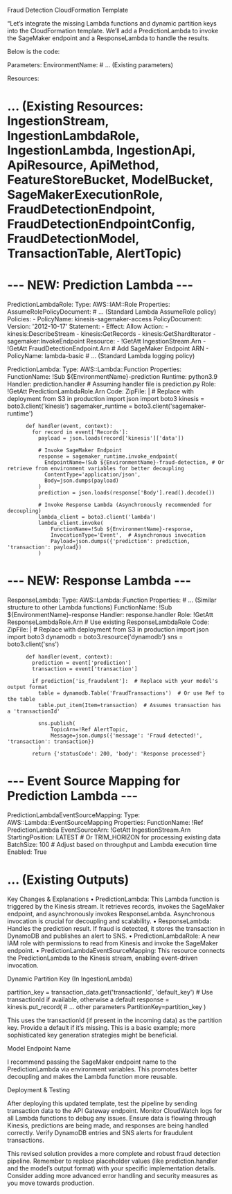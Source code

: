 Fraud Detection CloudFormation Template

“Let’s integrate the missing Lambda functions and dynamic partition keys into the CloudFormation template. We’ll add a PredictionLambda to invoke the SageMaker endpoint and a ResponseLambda to handle the results.

Below is the code:

Parameters:
  EnvironmentName:
    # ... (Existing parameters)

Resources:
  # ... (Existing Resources: IngestionStream, IngestionLambdaRole, IngestionLambda, IngestionApi, ApiResource, ApiMethod, FeatureStoreBucket, ModelBucket, SageMakerExecutionRole, FraudDetectionEndpoint, FraudDetectionEndpointConfig, FraudDetectionModel, TransactionTable, AlertTopic)

  # --- NEW: Prediction Lambda ---
  PredictionLambdaRole:
    Type: AWS::IAM::Role
    Properties:
      AssumeRolePolicyDocument:
        # ... (Standard Lambda AssumeRole policy)
      Policies:
        - PolicyName: kinesis-sagemaker-access
          PolicyDocument:
            Version: '2012-10-17'
            Statement:
              - Effect: Allow
                Action:
                  - kinesis:DescribeStream
                  - kinesis:GetRecords
                  - kinesis:GetShardIterator
                  - sagemaker:InvokeEndpoint
                Resource:
                  - !GetAtt IngestionStream.Arn
                  - !GetAtt FraudDetectionEndpoint.Arn # Add SageMaker Endpoint ARN
        - PolicyName: lambda-basic # ... (Standard Lambda logging policy)

  PredictionLambda:
    Type: AWS::Lambda::Function
    Properties:
      FunctionName: !Sub ${EnvironmentName}-prediction
      Runtime: python3.9
      Handler: prediction.handler # Assuming handler file is prediction.py
      Role: !GetAtt PredictionLambdaRole.Arn
      Code:
        ZipFile: | #  Replace with deployment from S3 in production
          import json
          import boto3
          kinesis = boto3.client('kinesis')
          sagemaker_runtime = boto3.client('sagemaker-runtime')

          def handler(event, context):
            for record in event['Records']:
              payload = json.loads(record['kinesis']['data'])

              # Invoke SageMaker Endpoint
              response = sagemaker_runtime.invoke_endpoint(
                EndpointName=!Sub ${EnvironmentName}-fraud-detection, # Or retrieve from environment variables for better decoupling
                ContentType='application/json',
                Body=json.dumps(payload)
              )
              prediction = json.loads(response['Body'].read().decode())

              # Invoke Response Lambda (Asynchronously recommended for decoupling)
              lambda_client = boto3.client('lambda')
              lambda_client.invoke(
                  FunctionName=!Sub ${EnvironmentName}-response,
                  InvocationType='Event',  # Asynchronous invocation
                  Payload=json.dumps({'prediction': prediction, 'transaction': payload})
              )

  # --- NEW: Response Lambda ---
  ResponseLambda:
    Type: AWS::Lambda::Function
    Properties:
        # ... (Similar structure to other Lambda functions)
      FunctionName: !Sub ${EnvironmentName}-response
      Handler: response.handler
      Role: !GetAtt ResponseLambdaRole.Arn # Use existing ResponseLambdaRole
      Code:
        ZipFile: | #  Replace with deployment from S3 in production
          import json
          import boto3
          dynamodb = boto3.resource('dynamodb')
          sns = boto3.client('sns')

          def handler(event, context):
            prediction = event['prediction']
            transaction = event['transaction']

            if prediction['is_fraudulent']:  # Replace with your model's output format
              table = dynamodb.Table('FraudTransactions')  # Or use Ref to the table
              table.put_item(Item=transaction)  # Assumes transaction has a 'transactionId'

              sns.publish(
                  TopicArn=!Ref AlertTopic,
                  Message=json.dumps({'message': 'Fraud detected!', 'transaction': transaction})
              )
            return {'statusCode': 200, 'body': 'Response processed'}



  # --- Event Source Mapping for Prediction Lambda ---
  PredictionLambdaEventSourceMapping:
    Type: AWS::Lambda::EventSourceMapping
    Properties:
      FunctionName: !Ref PredictionLambda
      EventSourceArn: !GetAtt IngestionStream.Arn
      StartingPosition: LATEST  # Or TRIM_HORIZON for processing existing data
      BatchSize: 100 # Adjust based on throughput and Lambda execution time
      Enabled: True

  # ... (Existing Outputs)

Key Changes & Explanations
	•	PredictionLambda:
This Lambda function is triggered by the Kinesis stream. It retrieves records, invokes the SageMaker endpoint, and asynchronously invokes ResponseLambda. Asynchronous invocation is crucial for decoupling and scalability.
	•	ResponseLambda:
Handles the prediction result. If fraud is detected, it stores the transaction in DynamoDB and publishes an alert to SNS.
	•	PredictionLambdaRole:
A new IAM role with permissions to read from Kinesis and invoke the SageMaker endpoint.
	•	PredictionLambdaEventSourceMapping:
This resource connects the PredictionLambda to the Kinesis stream, enabling event-driven invocation.

Dynamic Partition Key (In IngestionLambda)

partition_key = transaction_data.get('transactionId', 'default_key') # Use transactionId if available, otherwise a default
response = kinesis.put_record(
    # ... other parameters
    PartitionKey=partition_key
)

This uses the transactionId (if present in the incoming data) as the partition key. Provide a default if it’s missing. This is a basic example; more sophisticated key generation strategies might be beneficial.

Model Endpoint Name

I recommend passing the SageMaker endpoint name to the PredictionLambda via environment variables. This promotes better decoupling and makes the Lambda function more reusable.

Deployment & Testing

After deploying this updated template, test the pipeline by sending transaction data to the API Gateway endpoint. Monitor CloudWatch logs for all Lambda functions to debug any issues. Ensure data is flowing through Kinesis, predictions are being made, and responses are being handled correctly. Verify DynamoDB entries and SNS alerts for fraudulent transactions.

This revised solution provides a more complete and robust fraud detection pipeline. Remember to replace placeholder values (like prediction.handler and the model’s output format) with your specific implementation details. Consider adding more advanced error handling and security measures as you move towards production.